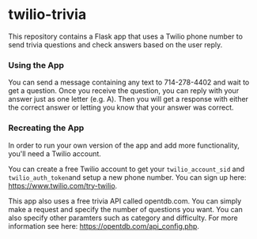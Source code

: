 # twilio-trivia

This repository contains a Flask app that uses a Twilio phone number to send trivia questions and check answers based on the user reply.


### Using the App
You can send a message containing any text to 714-278-4402 and wait to get a question. Once you receive the question, you can reply with your answer just as one letter (e.g. A). Then you will get a response with either the correct answer or letting you know that your answer was correct.


### Recreating the App
In order to run your own version of the app and add more functionality, you'll need a Twilio account.

You can create a free Twilio account to get your `twilio_account_sid` and `twilio_auth_token`and setup a new phone number. You can sign up here: https://www.twilio.com/try-twilio.

This app also uses a free trivia API called opentdb.com. You can simply make a request and specify the number of questions you want. You can also specify other paramters such as category and difficulty. For more information see here: https://opentdb.com/api_config.php.

